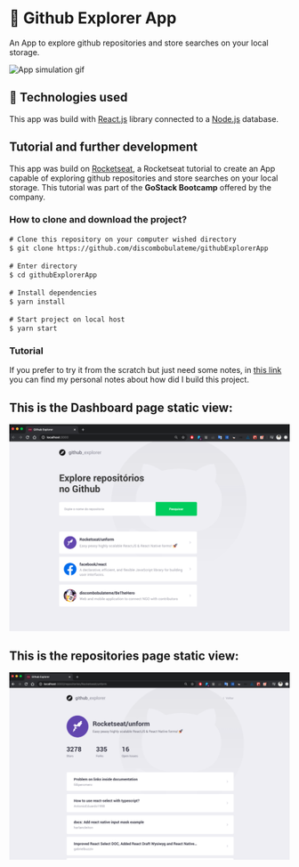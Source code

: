 # 👾 Github Explorer App
An App to explore github repositories and store searches on your local storage.

![App simulation gif](github-explorer.gif)

## 💾 Technologies used

This app was build with [React.js](https://reactjs.org/) library connected to a [Node.js](https://nodejs.org/en/) database. 

## Tutorial and further development

This app was build on [Rocketseat](https://rocketseat.com.br/), a Rocketseat tutorial to create an App capable of exploring github repositories and store searches on your local storage. This tutorial was part of the **GoStack Bootcamp** offered by the company.

### How to clone and download the project?

```
# Clone this repository on your computer wished directory
$ git clone https://github.com/discombobulateme/githubExplorerApp

# Enter directory
$ cd githubExplorerApp

# Install dependencies
$ yarn install

# Start project on local host
$ yarn start

```

### Tutorial
If you prefer to try it from the scratch but just need some notes, in [this link](https://github.com/discombobulateme/githubExplorerApp/blob/master/README_Creating%20a%20ReactApp.md) you can find my personal notes about how did I build this project. 

## This is the Dashboard page static view:

![Dashboard page static view](README_Creating%20a%20ReactApp/Screen_Shot_2020-04-27_at_16.26.52.png)

## This is the repositories page static view:

![Repositories page atatic view](README_Creating%20a%20ReactApp/Screen_Shot_2020-04-27_at_16.45.48.png)
